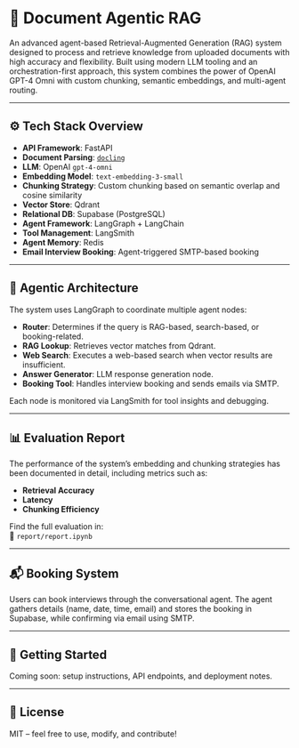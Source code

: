 # 📄 Document Agentic RAG

An advanced agent-based Retrieval-Augmented Generation (RAG) system designed to process and retrieve knowledge from uploaded documents with high accuracy and flexibility. Built using modern LLM tooling and an orchestration-first approach, this system combines the power of OpenAI GPT-4 Omni with custom chunking, semantic embeddings, and multi-agent routing.

---

## ⚙️ Tech Stack Overview

- **API Framework**: FastAPI
- **Document Parsing**: [`docling`](https://github.com/langchain-ai/docling)
- **LLM**: OpenAI `gpt-4-omni`
- **Embedding Model**: `text-embedding-3-small`
- **Chunking Strategy**: Custom chunking based on semantic overlap and cosine similarity
- **Vector Store**: Qdrant
- **Relational DB**: Supabase (PostgreSQL)
- **Agent Framework**: LangGraph + LangChain
- **Tool Management**: LangSmith
- **Agent Memory**: Redis
- **Email Interview Booking**: Agent-triggered SMTP-based booking

---

## 🤖 Agentic Architecture

The system uses LangGraph to coordinate multiple agent nodes:
- **Router**: Determines if the query is RAG-based, search-based, or booking-related.
- **RAG Lookup**: Retrieves vector matches from Qdrant.
- **Web Search**: Executes a web-based search when vector results are insufficient.
- **Answer Generator**: LLM response generation node.
- **Booking Tool**: Handles interview booking and sends emails via SMTP.

Each node is monitored via LangSmith for tool insights and debugging.

---

## 📊 Evaluation Report

The performance of the system’s embedding and chunking strategies has been documented in detail, including metrics such as:
- **Retrieval Accuracy**
- **Latency**
- **Chunking Efficiency**

Find the full evaluation in:  
📁 `report/report.ipynb`

---

## 📬 Booking System

Users can book interviews through the conversational agent. The agent gathers details (name, date, time, email) and stores the booking in Supabase, while confirming via email using SMTP.

---

## 🚀 Getting Started

Coming soon: setup instructions, API endpoints, and deployment notes.

---

## 📎 License

MIT – feel free to use, modify, and contribute!
